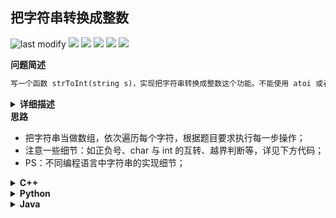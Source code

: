## 把字符串转换成整数
<!--START_SECTION:badge-->

![last modify](https://img.shields.io/static/v1?label=last%20modify&message=2024-06-15%2004%3A16%3A13&color=yellowgreen&style=flat-square)
[![](https://img.shields.io/static/v1?label=&message=%E4%B8%AD%E7%AD%89&color=yellow&style=flat-square)](../../../README.md#中等)
[![](https://img.shields.io/static/v1?label=&message=%E5%89%91%E6%8C%87Offer&color=green&style=flat-square)](../../../README.md#剑指offer)
[![](https://img.shields.io/static/v1?label=&message=%E5%AD%97%E7%AC%A6%E4%B8%B2&color=blue&style=flat-square)](../../../README.md#字符串)
[![](https://img.shields.io/static/v1?label=&message=%E7%BB%8F%E5%85%B8&color=blue&style=flat-square)](../../../README.md#经典)
[![](https://img.shields.io/static/v1?label=&message=%E7%83%AD%E9%97%A8&color=blue&style=flat-square)](../../../README.md#热门)

<!--END_SECTION:badge-->
<!--info
tags: [字符串, 经典, 热门]
source: 剑指Offer
level: 中等
number: '6700'
name: 把字符串转换成整数
companies: []
-->

<summary><b>问题简述</b></summary>

```txt
写一个函数 strToInt(string s)，实现把字符串转换成整数这个功能。不能使用 atoi 或者其他类似的库函数。
```

<details><summary><b>详细描述</b></summary>

```txt
写一个函数 strToInt(string s)，实现把字符串转换成整数这个功能。不能使用 atoi 或者其他类似的库函数。

首先，该函数会根据需要丢弃无用的开头空格字符，直到寻找到第一个非空格的字符为止。

当我们寻找到的第一个非空字符为正或者负号时，则将该符号与之后面尽可能多的连续数字组合起来，作为该整数的正负号；假如第一个非空字符是数字，则直接将其与之后连续的数字字符组合起来，形成整数。

该字符串除了有效的整数部分之后也可能会存在多余的字符，这些字符可以被忽略，它们对于函数不应该造成影响。

注意：假如该字符串中的第一个非空格字符不是一个有效整数字符、字符串为空或字符串仅包含空白字符时，则你的函数不需要进行转换。

在任何情况下，若函数不能进行有效的转换时，请返回 0。

说明：
    假设我们的环境只能存储 32 位大小的有符号整数，那么其数值范围为 [−231,  231 − 1]。如果数值超过这个范围，请返回  INT_MAX (231 − 1) 或 INT_MIN (−231) 。

示例 1:
    输入: "42"
    输出: 42
示例 2:
    输入: "   -42"
    输出: -42
    解释: 第一个非空白字符为 '-', 它是一个负号。
         我们尽可能将负号与后面所有连续出现的数字组合起来，最后得到 -42 。
示例 3:
    输入: "4193 with words"
    输出: 4193
    解释: 转换截止于数字 '3' ，因为它的下一个字符不为数字。
示例 4:
    输入: "words and 987"
    输出: 0
    解释: 第一个非空字符是 'w', 但它不是数字或正、负号。
        因此无法执行有效的转换。
示例 5:
    输入: "-91283472332"
    输出: -2147483648
    解释: 数字 "-91283472332" 超过 32 位有符号整数范围。 
         因此返回 INT_MIN (−231) 。

来源：力扣（LeetCode）
链接：https://leetcode-cn.com/problems/ba-zi-fu-chuan-zhuan-huan-cheng-zheng-shu-lcof
著作权归领扣网络所有。商业转载请联系官方授权，非商业转载请注明出处。
```

<!-- <div align="center"><img src="./_assets/xxx.png" height="300" /></div> -->

</details>


<summary><b>思路</b></summary>

- 把字符串当做数组，依次遍历每个字符，根据题目要求执行每一步操作；
- 注意一些细节：如正负号、char 与 int 的互转、越界判断等，详见下方代码；
- PS：不同编程语言中字符串的实现细节；


<details><summary><b>C++</b></summary>

```cpp
class Solution {
public:
    int strToInt(string str) {
        int n = str.length();
        if (n < 1) return 0;
        
        int ret = 0;
        int p = 0;      // 模拟指针
        int sign = 1;   // 正负
        int s_max = INT_MAX / 10;
        
        while (isspace(str[p])) 
            p++;  // 跳过前置空格

        // c++ 的字符串末尾有一个特殊字符，因此不需要做越界判断
        // if (p == n) return 0;
        
        if (str[p] == '-') sign = -1;
        if (str[p] == '-' || str[p] == '+') p++;
        
        while (str[p] >= '0' && str[p] <= '9') {
            if (ret > s_max || (ret == s_max && str[p] > '7')) {  // 越界判断
                return sign > 0 ? INT_MAX : INT_MIN;
            }
            ret = ret * 10 + (str[p] - '0');  // str[p] - '0' 必须括起来，否则顺序计算时会溢出
            p++;
        }
        
        return sign * ret;
    }
};

```

</details>


<details><summary><b>Python</b></summary>

```python
class Solution:
    def strToInt(self, str: str) -> int:

        n = len(str)
        if n < 1: return 0

        INT_MAX = 2 ** 31 - 1
        INT_MIN = -2 ** 31

        ret = 0  # 保存结果
        sign = 1  # 记录符号
        p = 0  # 模拟指针

        # Python 字符串与 C++ 不同，时刻需要进行越界判断
        while p < n and str[p] == ' ':
            p += 1
        
        if p == n:  # 越界判断
            return ret
        
        if str[p] == '-':
            sign = -1
        if str[p] in ('-', '+'):
            p += 1
        
        while p < n and '0' <= str[p] <= '9':  # 注意越界判断
            ret = ret * 10 + int(str[p])
            p += 1
            if ret > INT_MAX:  # python 中不存在越界，因此直接跟 INT_MAX 比较即可
                return INT_MAX if sign == 1 else INT_MIN
        
        return ret * sign
```

</details>


<details><summary><b>Java</b></summary>

> [把字符串转换成整数（数字越界处理，清晰图解）](https://leetcode-cn.com/problems/ba-zi-fu-chuan-zhuan-huan-cheng-zheng-shu-lcof/solution/mian-shi-ti-67-ba-zi-fu-chuan-zhuan-huan-cheng-z-4/)

```java
class Solution {
    public int strToInt(String str) {
        int res = 0, bndry = Integer.MAX_VALUE / 10;
        int i = 0, sign = 1, length = str.length();
        if(length == 0) return 0;
        while(str.charAt(i) == ' ')
            if(++i == length) return 0;
        if(str.charAt(i) == '-') sign = -1;
        if(str.charAt(i) == '-' || str.charAt(i) == '+') i++;
        for(int j = i; j < length; j++) {
            if(str.charAt(j) < '0' || str.charAt(j) > '9') break;
            if(res > bndry || res == bndry && str.charAt(j) > '7')
                return sign == 1 ? Integer.MAX_VALUE : Integer.MIN_VALUE;
            res = res * 10 + (str.charAt(j) - '0');
        }
        return sign * res;
    }
}

```

</details>
